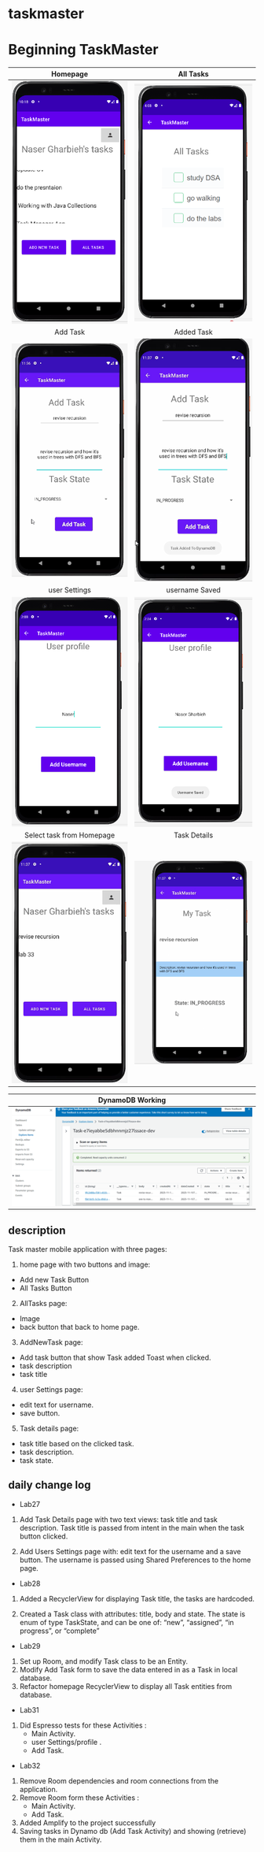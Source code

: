 # taskmaster
# Beginning TaskMaster

| Homepage | All Tasks |
|:---:|:---:|
| ![homepage](./screenshots/homelab29.png) | ![alltasks](./screenshots/AllTasks.png) |
| Add Task | Added Task |
| ![addtask](./screenshots/AddTasklab32.png) | ![addedtask](./screenshots/TaskAddedlab32.png) |
| user Settings | username Saved |
| ![user Settings](./screenshots/userSettings.png) | ![userName Saved](./screenshots/userNameSaved.png) |
| Select task from Homepage | Task Details |
| ![Task Selected](./screenshots/homelab32.png) | ![Task Details](./screenshots/TaskDetailslab32.png) |

| DynamoDB Working |
|:---:| 
| ![Task Selected](./screenshots/DynamoDBWorking.png) |

## description
Task master mobile application with three pages:
1. home page with two buttons and image:
  - Add new Task Button
  - All Tasks Button
2. AllTasks page:
 - Image
 - back button that back to home page.

3. AddNewTask page:
  - Add task button that show Task added Toast when clicked.
  - task description
  - task title

4. user Settings page:
  - edit text for username.
  - save button.

5. Task details page:
  - task title based on the clicked task.
  - task description.
  - task state.

## daily change log
- Lab27
 1. Add Task Details page with two text views: task title and task description. Task title is passed from intent in the main when the task button clicked.

 2. Add Users Settings page with: edit text for the username and a save button. The username is passed using Shared Preferences to the home page.

- Lab28
1. Added a RecyclerView for displaying Task title, the tasks are hardcoded.

2. Created a Task class with attributes: title, body and state. The state is enum of type TaskState, and can be one of: “new”, “assigned”, “in progress”, or “complete”

- Lab29
1. Set up Room, and modify Task class to be an Entity.
2. Modify Add Task form to save the data entered in as a Task in local database.
3. Refactor homepage RecyclerView to display all Task entities from database.

- Lab31
1. Did Espresso tests for these Activities :
   - Main Activity.
   - user Settings/profile .
   - Add Task.

- Lab32
1. Remove Room dependencies and room connections from the application.
2. Remove Room form these Activities :
   - Main Activity. 
   - Add Task.
3. Added Amplify to the project successfully
4. Saving tasks in Dynamo db (Add Task Activity) and showing (retrieve) them in the main Activity.